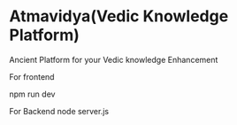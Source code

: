  # Atmavidya(Vedic Knowledge Platform)

Ancient  Platform  for your Vedic knowledge Enhancement 

For frontend   

npm run dev 

For Backend 
node server.js
